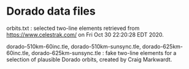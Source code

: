 # Dorado data files

orbits.txt
: selected two-line elements retrieved from
  https://www.celestrak.com/
  on Fri Oct 30 22:20:28 EDT 2020.

dorado-510km-60inc.tle, dorado-510km-sunsync.tle, dorado-625km-60inc.tle, dorado-625km-sunsync.tle
: fake two-line elements for a selection of plausible Dorado orbits,
  created by Craig Markwardt.

